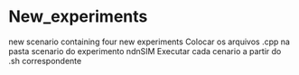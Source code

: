 # New_experiments
new scenario containing four new experiments
Colocar os arquivos .cpp na pasta scenario do experimento ndnSIM
Executar cada cenario a partir do .sh correspondente
